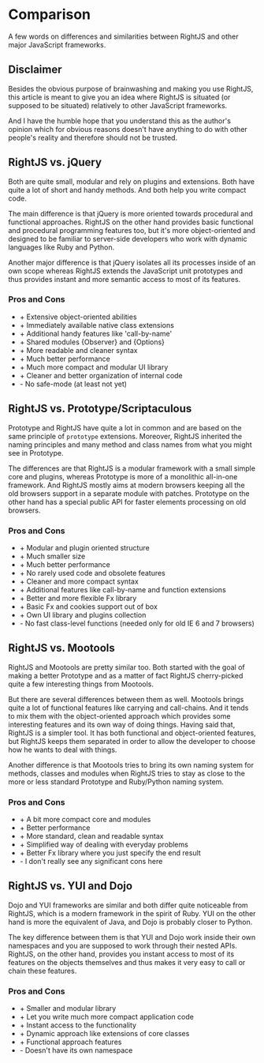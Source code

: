 # Comparison

A few words on differences and similarities between RightJS and other major
JavaScript frameworks.


## Disclaimer

Besides the obvious purpose of brainwashing and making you use RightJS,
this article is meant to give you an idea where RightJS is situated (or 
supposed to be situated) relatively to other JavaScript frameworks.

And I have the humble hope that you understand this as the author's
opinion which for obvious reasons doesn't have anything to do with other
people's reality and therefore should not be trusted.


## RightJS vs. jQuery

Both are quite small, modular and rely on plugins and extensions. Both have 
quite a lot of short and handy methods. And both help you write compact code.

The main difference is that jQuery is more oriented towards procedural and
functional approaches. RightJS on the other hand provides basic functional and 
procedural programming features too, but it's more object-oriented and designed
to be familiar to server-side developers who work with dynamic languages like Ruby
and Python.

Another major difference is that jQuery isolates all its processes 
inside of an own scope whereas RightJS extends the JavaScript unit prototypes 
and thus provides instant and more semantic access to most of its features.


### Pros and Cons

* \+ Extensive object-oriented abilities
* \+ Immediately available native class extensions
* \+ Additional handy features like 'call-by-name'
* \+ Shared modules {Observer} and {Options}
* \+ More readable and cleaner syntax
* \+ Much better performance
* \+ Much more compact and modular UI library
* \+ Cleaner and better organization of internal code
* \- No safe-mode (at least not yet)


## RightJS vs. Prototype/Scriptaculous

Prototype and RightJS have quite a lot in common and are based on the same principle 
of `prototype` extensions. Moreover, RightJS inherited the naming principles and many
method and class names from what you might see in Prototype.

The differences are that RightJS is a modular framework with a small simple core and 
plugins, whereas Prototype is more of a monolithic all-in-one framework. And RightJS
mostly aims at modern browsers keeping all the old browsers support in a separate
module with patches. Prototype on the other hand has a special public API for faster
elements processing on old browsers.

### Pros and Cons

* \+ Modular and plugin oriented structure
* \+ Much smaller size
* \+ Much better performance
* \+ No rarely used code and obsolete features
* \+ Cleaner and more compact syntax
* \+ Additional features like call-by-name and function extensions
* \+ Better and more flexible Fx library
* \+ Basic Fx and cookies support out of box
* \+ Own UI library and plugins collection
* \- No fast class-level functions (needed only for old IE 6 and 7 browsers)


## RightJS vs. Mootools

RightJS and Mootools are pretty similar too. Both started with the goal of making 
a better Prototype and as a matter of fact RightJS cherry-picked quite a few 
interesting things from Mootools.

But there are several differences between them as well. Mootools brings quite a lot 
of functional features like carrying and call-chains. And it tends to mix them with 
the object-oriented approach which provides some interesting features and its own 
way of doing things. Having said that, RightJS is a simpler tool. It has both functional
and object-oriented features, but RightJS keeps them separated in order to allow the
developer to choose how he wants to deal with things.

Another difference is that Mootools tries to bring its own naming system for methods,
classes and modules when RightJS tries to stay as close to the more or less standard
Prototype and Ruby/Python naming system.

### Pros and Cons

* \+ A bit more compact core and modules
* \+ Better performance
* \+ More standard, clean and readable syntax
* \+ Simplified way of dealing with everyday problems
* \+ Better Fx library where you just specify the end result
* \- I don't really see any significant cons here


## RightJS vs. YUI and Dojo

Dojo and YUI frameworks are similar and both differ quite noticeable from RightJS, which
is a modern framework in the spirit of Ruby. YUI on the other hand is more the equivalent
of Java, and Dojo is probably closer to Python.

The key difference between them is that YUI and Dojo work inside their own namespaces
and you are supposed to work through their nested APIs. RightJS, on the other hand,
provides you instant access to most of its features on the objects themselves and thus
makes it very easy to call or chain these features.

### Pros and Cons

* \+ Smaller and modular library
* \+ Let you write much more compact application code
* \+ Instant access to the functionality
* \+ Dynamic approach like extensions of core classes
* \+ Functional approach features
* \- Doesn't have its own namespace

